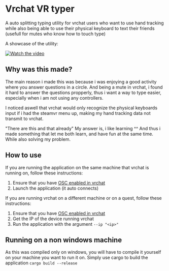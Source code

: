# Vrchat VR typer
A auto splitting typing utility for vrchat users who want to use hand tracking while also being able to use their physical keyboard to text their friends (usefull for mutes who know how to touch type)

A showcase of the utility:

[![Watch the video](https://img.youtube.com/vi/vZdKnperEWQ/0.jpg)](https://www.youtube.com/watch?v=vZdKnperEWQ)

## Why was this made?
The main reason i made this was because i was enjoying a good activity where you answer questions in a circle. And being a mute in vrchat, i found it hard to answer the questions propperly, thus i want a way to type easier, especially when i am not using any controllers.

I noticed aswell that vrchat would only recognize the physical keyboards input if i had the steamvr menu up, making my hand tracking data not transmit to vrchat.

"There are this and that already" My answer is, i like learning ^^ And thus i made something that let me both learn, and have fun at the same time. While also solving my problem.

## How to use
If you are running the application on the same machine that vrchat is running on, follow these instructions:
1. Ensure that you have [OSC enabled in vrchat](https://docs.vrchat.com/docs/osc-overview#enabling-it)
2. Launch the application (it auto connects)

If you are running vrchat on a different machine or on a quest, follow these instructions:
1. Ensure that you have [OSC enabled in vrchat](https://docs.vrchat.com/docs/osc-overview#enabling-it)
2. Get the IP of the device running vrchat
3. Run the application with the argument `--ip "<ip>"`

## Running on a non windows machine
As this was compiled only on windows, you will have to compile it yourself on your machine you want to run it on. Simply use cargo to build the application `cargo build --release`
